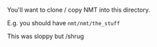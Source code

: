 You'll want to clone / copy NMT into this directory. 

E.g. you should have `nmt/nmt/the_stuff`

This was sloppy but /shrug
